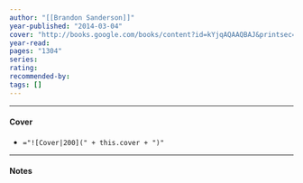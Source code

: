 ```yaml
---
author: "[[Brandon Sanderson]]"
year-published: "2014-03-04"
cover: "http://books.google.com/books/content?id=kYjqAQAAQBAJ&printsec=frontcover&img=1&zoom=1&edge=curl&source=gbs_api"
year-read: 
pages: "1304"
series: 
rating: 
recommended-by: 
tags: []
---
```


---
#### Cover
- `="![Cover|200](" + this.cover + ")"`
---
#### Notes
